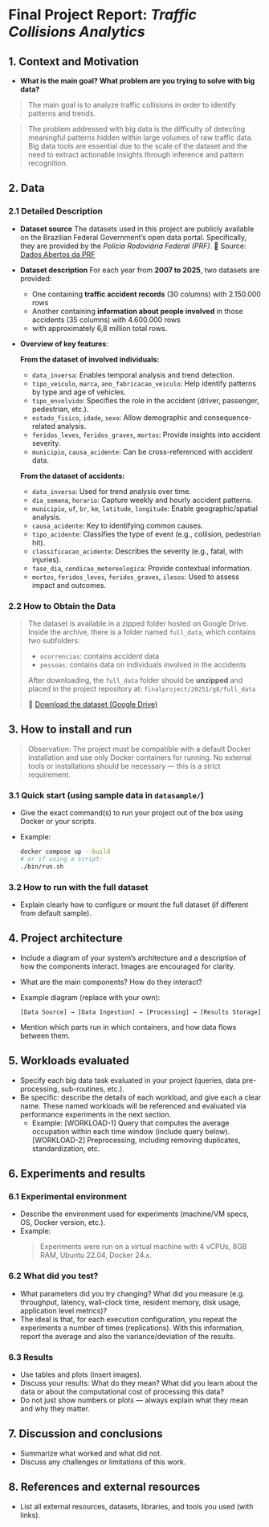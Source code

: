 # Final Project Report: *Traffic Collisions Analytics*

## 1. Context and Motivation

* **What is the main goal? What problem are you trying to solve with big data?**

> The main goal is to analyze traffic collisions in order to identify patterns and trends.

> The problem addressed with big data is the difficulty of detecting meaningful patterns hidden within large volumes of raw traffic data. Big data tools are essential due to the scale of the dataset and the need to extract actionable insights through inference and pattern recognition.

## 2. Data

### 2.1 Detailed Description

* **Dataset source**
  The datasets used in this project are publicly available on the Brazilian Federal Government’s open data portal. Specifically, they are provided by the *Polícia Rodoviária Federal (PRF)*.
  📎 Source: [Dados Abertos da PRF](https://www.gov.br/prf/pt-br/acesso-a-informacao/dados-abertos/dados-abertos-da-prf)

* **Dataset description**
  For each year from **2007 to 2025**, two datasets are provided:

  * One containing **traffic accident records** (30 columns) with 2.150.000 rows
  * Another containing **information about people involved** in those accidents (35 columns) with 4.600.000 rows
  * with approximately 6,8 million total rows.

* **Overview of key features**:

  **From the dataset of involved individuals:**

  * `data_inversa`: Enables temporal analysis and trend detection.
  * `tipo_veiculo`, `marca`, `ano_fabricacao_veiculo`: Help identify patterns by type and age of vehicles.
  * `tipo_envolvido`: Specifies the role in the accident (driver, passenger, pedestrian, etc.).
  * `estado_fisico`, `idade`, `sexo`: Allow demographic and consequence-related analysis.
  * `feridos_leves`, `feridos_graves`, `mortos`: Provide insights into accident severity.
  * `municipio`, `causa_acidente`: Can be cross-referenced with accident data.

  **From the dataset of accidents:**

  * `data_inversa`: Used for trend analysis over time.
  * `dia_semana`, `horario`: Capture weekly and hourly accident patterns.
  * `municipio`, `uf`, `br`, `km`, `latitude`, `longitude`: Enable geographic/spatial analysis.
  * `causa_acidente`: Key to identifying common causes.
  * `tipo_acidente`: Classifies the type of event (e.g., collision, pedestrian hit).
  * `classificacao_acidente`: Describes the severity (e.g., fatal, with injuries).
  * `fase_dia`, `condicao_metereologica`: Provide contextual information.
  * `mortos`, `feridos_leves`, `feridos_graves`, `ilesos`: Used to assess impact and outcomes.

### 2.2 How to Obtain the Data

> The dataset is available in a zipped folder hosted on Google Drive. Inside the archive, there is a folder named `full_data`, which contains two subfolders:
>
> * `ocorrencias`: contains accident data
> * `pessoas`: contains data on individuals involved in the accidents
>
> After downloading, the `full_data` folder should be **unzipped** and placed in the project repository at:
> `finalproject/20251/g8/full_data`
>
> 📎 [Download the dataset (Google Drive)](https://drive.google.com/file/d/14C-2ZmVKpcerKzkBSt-i0g3peIspz9p8/view?usp=sharing)

## 3. How to install and run

> Observation: The project must be compatible with a default Docker installation and use only Docker containers for running. No external tools or installations should be necessary — this is a strict requirement.

### 3.1 Quick start (using sample data in `datasample/`)

- Give the exact command(s) to run your project out of the box using Docker or your scripts.
- Example:

  ```bash
  docker compose up --build
  # or if using a script:
  ./bin/run.sh
  ```

### 3.2 How to run with the full dataset

- Explain clearly how to configure or mount the full dataset (if different from default sample).

## 4. Project architecture

- Include a diagram of your system’s architecture and a description of how the components interact. Images are encouraged for clarity.
- What are the main components? How do they interact?
- Example diagram (replace with your own):

  ```
  [Data Source] → [Data Ingestion] → [Processing] → [Results Storage]
  ```

- Mention which parts run in which containers, and how data flows between them.

## 5. Workloads evaluated

- Specify each big data task evaluated in your project (queries, data pre-processing, sub-routines, etc.).
- Be specific: describe the details of each workload, and give each a clear name. These named workloads will be referenced and evaluated via performance experiments in the next section.
  - Example: [WORKLOAD-1] Query that computes the average occupation within each
    time window (include query below). [WORKLOAD-2] Preprocessing, including
  removing duplicates, standardization, etc.

## 6. Experiments and results

### 6.1 Experimental environment

- Describe the environment used for experiments (machine/VM specs, OS, Docker version, etc.).
- Example:
  > Experiments were run on a virtual machine with 4 vCPUs, 8GB RAM, Ubuntu 22.04, Docker 24.x.

### 6.2 What did you test?

- What parameters did you try changing? What did you measure (e.g. throughput, latency, wall-clock time, resident memory, disk usage, application level metrics)?
- The ideal is that, for each execution configuration, you repeat the experiments a number of times (replications). With this information, report the average and also the variance/deviation of the results.

### 6.3 Results

- Use tables and plots (insert images).
- Discuss your results: What do they mean? What did you learn about the data or
about the computational cost of processing this data?
- Do not just show numbers or plots — always explain what they mean and why they matter.

## 7. Discussion and conclusions

- Summarize what worked and what did not.
- Discuss any challenges or limitations of this work.

## 8. References and external resources

- List all external resources, datasets, libraries, and tools you used (with links).
